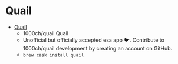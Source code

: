 # Quail
- [Quail](https://github.com/1000ch/quail)
  -  1000ch/quail Quail
  - Unofficial but officially accepted esa app :bird:. Contribute to 1000ch/quail development by creating an account on GitHub.
  - `brew cask install quail`
